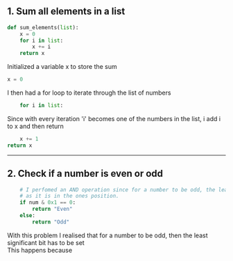 ## 1. Sum all elements in a list

```python
def sum_elements(list):
    x = 0
    for i in list:
        x += i
    return x
```
Initialized a variable x to store the sum
```py
x = 0
```
I then had a for loop to iterate through the list of numbers
```py
    for i in list:
```
Since with every iteration 'i' becomes one of the numbers in the list, i add i to x and then return
```python
    x += 1
return x
```
---
## 2. Check if a number is even or odd

```python
    # I perfomed an AND operation since for a number to be odd, the least significant bit has to be set
    # as it is in the ones position.
    if num & 0x1 == 0:
        return "Even"
    else:
        return "Odd"

```
With this problem I realised that for a number to be odd, then the least significant bit has to be set <br>
This happens because 